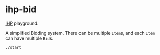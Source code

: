 # ihp-bid

[IHP](https://ihp.digitallyinduced.com/Guide/installation.html) playground.

A simplified Bidding system. There can be multiple `Item`s, and each `Item` can have multiple `Bid`s.

`./start`
